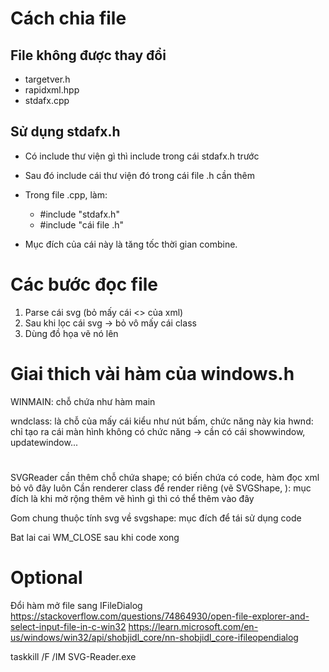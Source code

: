 ﻿# Cách chia file
## File không được thay đổi
- targetver.h 
- rapidxml.hpp 
- stdafx.cpp


## Sử dụng stdafx.h
- Có include thư viện gì thì include trong cái stdafx.h trước
- Sau đó include cái thư viện đó trong cái file .h cần thêm
- Trong file .cpp, làm:
	-	#include "stdafx.h"
	-	#include "cái file .h"

- Mục đích của cái này là tăng tốc thời gian combine.


# Các bước đọc file
1. Parse cái svg (bỏ mấy cái <> của xml)
2. Sau khi lọc cái svg -> bỏ vô mấy cái class
3. Dùng đồ họa vẽ nó lên

# Giai thich vài hàm của windows.h
WINMAIN: chỗ chứa như hàm main

wndclass: là chỗ của mấy cái kiểu như nút bấm, chức năng này kia
hwnd: chỉ tạo ra cái màn hình không có chức năng -> cần có cái showwindow, updatewindow...



#
SVGReader cần thêm chỗ chứa shape; có biến chứa có code, hàm đọc xml bỏ vô đây luôn
Cần renderer class để render riêng (vẽ SVGShape, ): mục đích là khi mở rộng thêm vẽ hình gì thì có thể thêm vào đây

Gom chung thuộc tính svg về svgshape: mục đích để tái sử dụng code






Bat lai cai WM_CLOSE sau khi code xong

# Optional
Đổi hàm mở file sang IFileDialog  
https://stackoverflow.com/questions/74864930/open-file-explorer-and-select-input-file-in-c-win32
https://learn.microsoft.com/en-us/windows/win32/api/shobjidl_core/nn-shobjidl_core-ifileopendialog



taskkill /F /IM SVG-Reader.exe